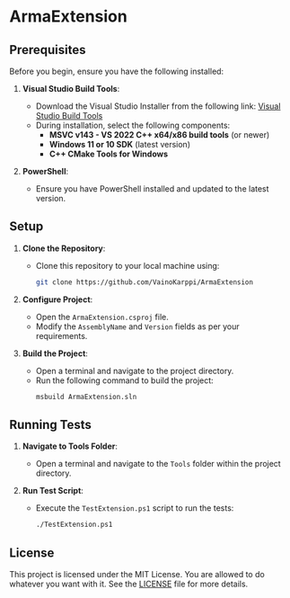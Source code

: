 # ArmaExtension

## Prerequisites

Before you begin, ensure you have the following installed:

1. **Visual Studio Build Tools**:
    - Download the Visual Studio Installer from the following link:
      [Visual Studio Build Tools](https://aka.ms/vs/17/release/vs_BuildTools.exe)
    - During installation, select the following components:
        - **MSVC v143 - VS 2022 C++ x64/x86 build tools** (or newer)
        - **Windows 11 or 10 SDK** (latest version)
        - **C++ CMake Tools for Windows**

2. **PowerShell**:
    - Ensure you have PowerShell installed and updated to the latest version.

## Setup

1. **Clone the Repository**:
    - Clone this repository to your local machine using:
      ```sh
      git clone https://github.com/VainoKarppi/ArmaExtension
      ```

2. **Configure Project**:
    - Open the `ArmaExtension.csproj` file.
    - Modify the `AssemblyName` and `Version` fields as per your requirements.

3. **Build the Project**:
    - Open a terminal and navigate to the project directory.
    - Run the following command to build the project:
      ```sh
      msbuild ArmaExtension.sln
      ```

## Running Tests

1. **Navigate to Tools Folder**:
    - Open a terminal and navigate to the `Tools` folder within the project directory.

2. **Run Test Script**:
    - Execute the `TestExtension.ps1` script to run the tests:
      ```sh
      ./TestExtension.ps1
      ```

## License

This project is licensed under the MIT License. You are allowed to do whatever you want with it. See the [LICENSE](./LICENSE) file for more details.